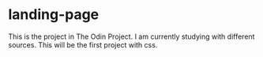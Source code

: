 # landing-page

This is the project in The Odin Project. I am currently studying with different sources.
This will be the first project with css.
